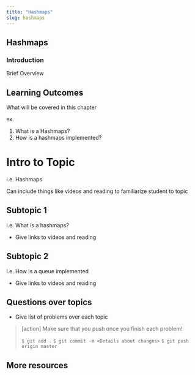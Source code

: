 ```yaml
---
title: "Hashmaps"
slug: hashmaps
---
```


## Hashmaps

### Introduction

Brief Overview

## Learning Outcomes
What will be covered in this chapter

ex.
1. What is a Hashmaps?
1. How is a hashmaps implemented?

# Intro to Topic

i.e. Hashmaps

Can include things like videos and reading to familiarize student to topic

## Subtopic 1

i.e. What is a hashmaps?

- Give links to videos and reading


## Subtopic 2

i.e. How is a queue implemented

- Give links to videos and reading


## Questions over topics

- Give list of problems over each topic

>[action]
>Make sure that you push once you finish each problem!
>
>```$ git add .```
>```$ git commit -m <Details about changes>```
>```$ git push origin master```

## More resources
